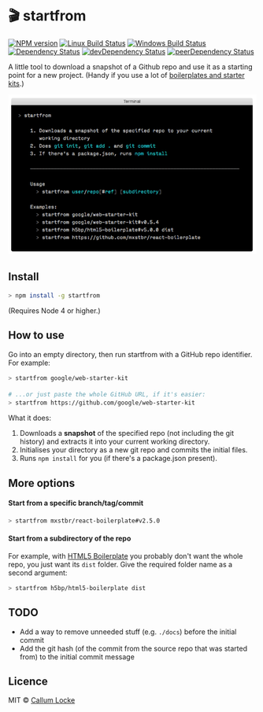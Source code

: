 # 🎬 startfrom

[![NPM version][npm-image]][npm-url] [![Linux Build Status][travis-image]][travis-url] [![Windows Build Status][appveyor-image]][appveyor-url] [![Dependency Status][depstat-image]][depstat-url] [![devDependency Status][devdepstat-image]][devdepstat-url] [![peerDependency Status][peerdepstat-image]][peerdepstat-url]

A little tool to download a snapshot of a Github repo and use it as a starting point for a new project. (Handy if you use a lot of [boilerplates and starter kits].)

![screenshot]

## Install

```sh
> npm install -g startfrom
```

(Requires Node 4 or higher.)

## How to use

Go into an empty directory, then run startfrom with a GitHub repo identifier.  For example:

```sh
> startfrom google/web-starter-kit

# ...or just paste the whole GitHub URL, if it's easier:
> startfrom https://github.com/google/web-starter-kit
```

What it does:

1. Downloads a **snapshot** of the specified repo (not including the git history) and extracts it into your current working directory.
2. Initialises your directory as a new git repo and commits the initial files.
3. Runs `npm install` for you (if there's a package.json present).

## More options

#### Start from a specific branch/tag/commit

```sh
> startfrom mxstbr/react-boilerplate#v2.5.0
```

#### Start from a subdirectory of the repo

For example, with [HTML5 Boilerplate](https://github.com/h5bp/html5-boilerplate) you probably don't want the whole repo, you just want its `dist` folder. Give the required folder name as a second argument:

```sh
> startfrom h5bp/html5-boilerplate dist
```

## TODO

- Add a way to remove unneeded stuff (e.g. `./docs`) before the initial commit
- Add the git hash (of the commit from the source repo that was started from) to the initial commit message

## Licence

MIT © [Callum Locke](https://twitter.com/callumlocke)

[boilerplates and starter kits]: https://github.com/melvin0008/awesome-projects-boilerplates
[screenshot]: screenshot.png
[HTML5 Boilerplate]: https://github.com/h5bp/html5-boilerplate
[Web Starter Kit]: https://github.com/google/web-starter-kit

<!-- badge URLs -->
[npm-url]: https://npmjs.org/package/startfrom
[npm-image]: https://img.shields.io/npm/v/startfrom.svg?style=flat-square

[travis-url]: https://travis-ci.org/callumlocke/startfrom
[travis-image]: https://img.shields.io/travis/callumlocke/startfrom.svg?style=flat-square&label=Linux

[appveyor-url]: https://ci.appveyor.com/project/callumlocke/startfrom
[appveyor-image]: https://img.shields.io/appveyor/ci/callumlocke/startfrom/master.svg?style=flat-square&label=Windows

[depstat-url]: https://david-dm.org/callumlocke/startfrom
[depstat-image]: https://img.shields.io/david/callumlocke/startfrom.svg?style=flat-square

[devdepstat-url]: https://david-dm.org/callumlocke/startfrom#info=devDependencies
[devdepstat-image]: https://img.shields.io/david/dev/callumlocke/startfrom.svg?style=flat-square&label=devDeps

[peerdepstat-url]: https://david-dm.org/callumlocke/startfrom#info=peerDependencies
[peerdepstat-image]: https://img.shields.io/david/peer/callumlocke/startfrom.svg?style=flat-square&label=peerDeps
